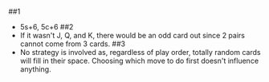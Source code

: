 ##1
- 5s+6, 5c+6
##2
- If it wasn't J, Q, and K, there would be an odd card out since 2 pairs cannot come from 3 cards.
##3
-  No strategy is involved as, regardless of play order, totally random cards will fill in their space. Choosing which move to do first doesn't influence anything.